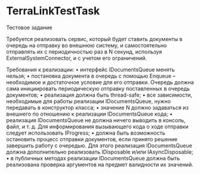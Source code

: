 # TerraLinkTestTask
Тестовое задание

Требуется реализовать сервис, который будет ставить документы в очередь на отправку
во внешнюю систему, и самостоятельно отправлять их с периодичностью раз в N секунд,
используя ExternalSystemConnector, и с учетом его ограничений.

Требования к реализации:
•
интерфейс IDocumentsQueue менять нельзя;
•
постановка документа в очередь с помощью Enqueue – необходимое и достаточное
условие для его отправки. Очередь должна сама инициировать периодическую
отправку поставленных в очередь документов;
•
реализация должна быть thread-safe;
•
все зависимости, необходимые для работы реализации IDocumentsQueue, нужно
передавать в конструктор класса;
•
значение N должно задаваться из внешнего по отношению к реализации
IDocumentsQueue кода;
•
реализация IDocumentsQueue не должна ничего выводить в консоль, файл, и т. д.
Для информирования вызывающего кода о ходе отправки следует использовать
IProgress<T>;
•
должна быть возможность остановить процесс отправки документов, если принято
решение завершить работу с очередью. Для этого реализация IDocumentsQueue
должна дополнительно реализовать IDisposable и/или IAsyncDisposable;
•
в публичных методах реализации IDocumentsQueue должна быть реализована
проверка аргументов на предмет валидности их значений.
